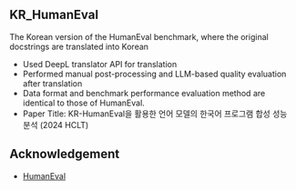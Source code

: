 ## KR_HumanEval
The Korean version of the HumanEval benchmark, where the original docstrings are translated into Korean
* Used DeepL translator API for translation
* Performed manual post-processing and LLM-based quality evaluation after translation
* Data format and benchmark performance evaluation method are identical to those of HumanEval.
* Paper Title: KR-HumanEval을 활용한 언어 모델의 한국어 프로그램 합성 성능 분석 (2024 HCLT)


## Acknowledgement
* [HumanEval](https://github.com/openai/human-eval)
